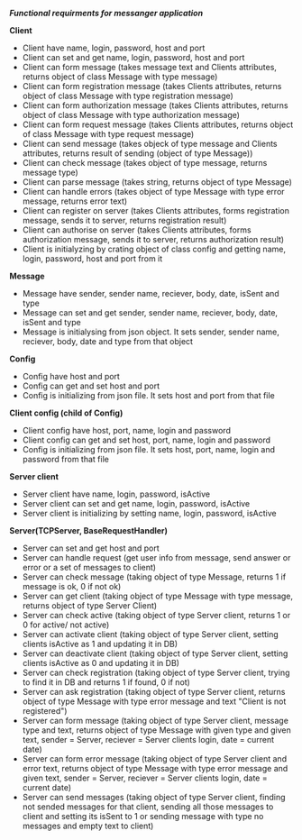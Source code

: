 ***Functional requirments for messanger application***

**Client**

* Client have name, login, password, host and port
* Client can set and get name, login, password, host and port
* Client can form message (takes message text and Clients attributes, returns object of class Message with type message)
* Client can form registration message (takes Clients attributes, returns object of class Message with type registration message)
* Client can form authorization message (takes Clients attributes, returns object of class Message with type authorization message)
* Client can form request message (takes Clients attributes, returns object of class Message with type request message)
* Client can send message (takes objeck of type message and Clients attributes, returns result of sending (object of type Message))
* Client can check message (takes object of type message, returns message type)
* Client can parse message (takes string, returns object of type Message)
* Client can handle errors (takes object of type Message with type error message, returns error text)
* Client can register on server (takes Clients attributes, forms registration message, sends it to server, returns registration result)
* Client can authorise on server (takes Clients attributes, forms authorization message, sends it to server, returns authorization result)
* Client is initialyzing by crating object of class config and getting name, login, password, host and port from it


**Message**

* Message have sender, sender name, reciever, body, date, isSent and type
* Message can set and get sender, sender name, reciever, body, date, isSent and type 
* Message is initialysing from json object. It sets sender, sender name, reciever, body, date and type from that object 

**Config**

* Config have host and port
* Config can get and set host and port
* Config is initializing from json file. It sets host and port from that file

**Client config (child of Config)**

* Client config have host, port, name, login and password
* Client config can get and set host, port, name, login and password
* Config is initializing from json file. It sets host, port, name, login and password from that file

**Server client**

* Server client have name, login, password, isActive
* Server client can set and get name, login, password, isActive
* Server client is initializing by setting name, login, password, isActive

**Server(TCPServer, BaseRequestHandler)**

* Server can set and get host and port
* Server can handle request (get user info from message, send answer or error or a set of messages to client)
* Server can check message (taking object of type Message, returns 1 if message is ok, 0 if not ok)
* Server can get client  (taking object of type Message with type message, returns object of type Server Client)
* Server can check active (taking object of type Server client, returns 1 or 0 for active/ not active)
* Server can activate client (taking object of type Server client, setting clients isActive as 1 and updating it in DB)
* Server can deactivate client (taking object of type Server client, setting clients isActive as 0 and updating it in DB)
* Server can check registration (taking object of type Server client, trying to find it in DB and returns 1 if found, 0 if not)
* Server can ask registration (taking object of type Server client, returns object of type Message with type error message and text "Client is not registered")
* Server can form message (taking object of type Server client, message type and text, returns object of type Message with given type and given text, sender =  Server, reciever = Server clients login, date = current date)
* Server can form error message (taking object of type Server client and error text, returns object of type Message with type error message and given text, sender =  Server, reciever = Server clients login, date = current date)
* Server can send messages (taking object of type Server client, finding not sended messages for that client, sending all those messages to client and setting its isSent to 1 or sending message with type no messages and empty text to client)

